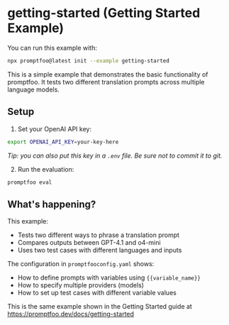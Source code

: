 # getting-started (Getting Started Example)

You can run this example with:

```bash
npx promptfoo@latest init --example getting-started
```

This is a simple example that demonstrates the basic functionality of promptfoo. It tests two different translation prompts across multiple language models.

## Setup

1. Set your OpenAI API key:

```bash
export OPENAI_API_KEY=your-key-here
```

_Tip: you can also put this key in a `.env` file. Be sure not to commit it to git._

2. Run the evaluation:

```bash
promptfoo eval
```

## What's happening?

This example:

- Tests two different ways to phrase a translation prompt
- Compares outputs between GPT-4.1 and o4-mini
- Uses two test cases with different languages and inputs

The configuration in `promptfooconfig.yaml` shows:

- How to define prompts with variables using `{{variable_name}}`
- How to specify multiple providers (models)
- How to set up test cases with different variable values

This is the same example shown in the Getting Started guide at https://promptfoo.dev/docs/getting-started

